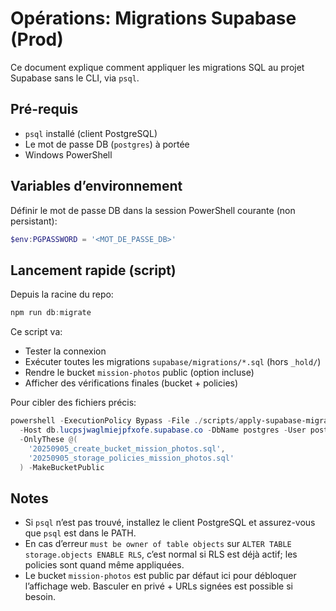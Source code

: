 # Opérations: Migrations Supabase (Prod)

Ce document explique comment appliquer les migrations SQL au projet Supabase sans le CLI, via `psql`.

## Pré-requis
- `psql` installé (client PostgreSQL)
- Le mot de passe DB (`postgres`) à portée
- Windows PowerShell

## Variables d’environnement
Définir le mot de passe DB dans la session PowerShell courante (non persistant):

```powershell
$env:PGPASSWORD = '<MOT_DE_PASSE_DB>'
```

## Lancement rapide (script)
Depuis la racine du repo:

```powershell
npm run db:migrate
```

Ce script va:
- Tester la connexion
- Exécuter toutes les migrations `supabase/migrations/*.sql` (hors `_hold/`)
- Rendre le bucket `mission-photos` public (option incluse)
- Afficher des vérifications finales (bucket + policies)

Pour cibler des fichiers précis:

```powershell
powershell -ExecutionPolicy Bypass -File ./scripts/apply-supabase-migrations.ps1 \
  -Host db.lucpsjwaglmiejpfxofe.supabase.co -DbName postgres -User postgres -SslMode require \
  -OnlyThese @(
    '20250905_create_bucket_mission_photos.sql',
    '20250905_storage_policies_mission_photos.sql'
  ) -MakeBucketPublic
```

## Notes
- Si `psql` n’est pas trouvé, installez le client PostgreSQL et assurez-vous que `psql` est dans le PATH.
- En cas d’erreur `must be owner of table objects` sur `ALTER TABLE storage.objects ENABLE RLS`, c’est normal si RLS est déjà actif; les policies sont quand même appliquées.
- Le bucket `mission-photos` est public par défaut ici pour débloquer l’affichage web. Basculer en privé + URLs signées est possible si besoin.
